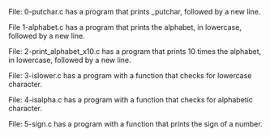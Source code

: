 File: 0-putchar.c has a program that prints _putchar, followed by a new line.

File 1-alphabet.c has a program that prints the alphabet, in lowercase, followed by a new line.

File: 2-print_alphabet_x10.c has a program that prints 10 times the alphabet, in lowercase, followed by a new line.

File: 3-islower.c has a program with a function that checks for lowercase character.

File: 4-isalpha.c has a program with a function that checks for alphabetic character.

File: 5-sign.c has a program with a function that prints the sign of a number.


